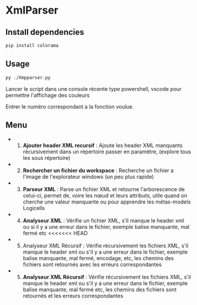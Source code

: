# XmlParser

## Install dependencies

```bash
pip install colorama
```

## Usage

```bash
py ./Xmpparser.py
```

Lancer le script dans une console récente type powershell, vscode pour permettre l'affichage des couleurs

Entrer le numéro correspondant a la fonction voulue.

## Menu

- 1) **Ajouter header XML recursif** : Ajoute les header XML manquants récursivement dans un répertoire passer en paramètre, (explore tous les sous répertoire)
- 2) **Rechercher un fichier du workspace** : Recherche un fichier a l'image de l'explorateur windows (un peu plus rapide)
- 3) **Parseur XML** : Parse un fichier XML et retourne l'arborescence de celui-ci, permet de, voire les nœud et leurs attributs, utile quand on cherche une valeur manquante ou pour apprendre les métas-models Logicells      
     
- 4) **Analyseur XML** : Vérifie un fichier XML, s'il manque le header xml ou si il y a une erreur dans le fichier, exemple balise manquante, mal fermé etc
     <<<<<<< HEAD
- 5) Analyseur XML Récursif : Vérifie récursivement les fichiers XML, s'il manque le header xml ou s'il y a une erreur dans le fichier, exemple balise manquante, mal fermé, encodage, etc, les chemins des fichiers sont retournés avec les erreurs correspondantes
- 5) **Analyseur XML Récursif** : Vérifie récursivement les fichiers XML, s'il manque le header xml ou s'il y a une erreur dans le fichier, exemple balise manquante, mal fermé etc, les chemins des fichiers sont retournés et les erreurs correspondantes
     
